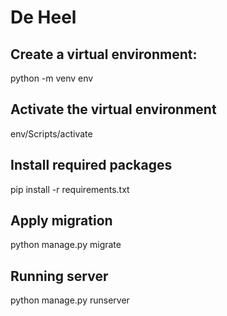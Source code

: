 # De Heel

## Create a virtual environment:

python -m venv env

## Activate the virtual environment

env/Scripts/activate

## Install required packages

pip install -r requirements.txt

## Apply migration

python manage.py migrate

## Running server

python manage.py runserver
